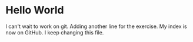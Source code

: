 # Hello World
I can't wait to work on git.
Adding another line for the exercise.
My index is now on GitHub.
I keep changing this file.
